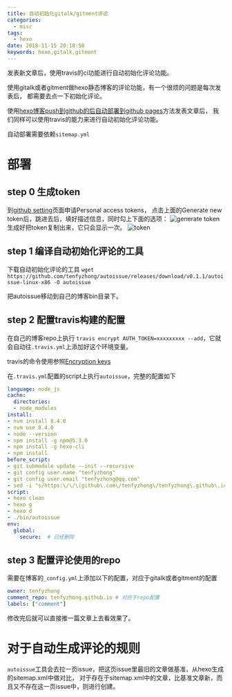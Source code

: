 ```yaml
---
title: 自动初始化gitalk/gitment评论
categories:
  - misc
tags:
  - hexo
date: 2018-11-15 20:18:58
keywords: hexo,gitalk,gitment
---
```


发表新文章后，使用travis的ci功能进行自动初始化评论功能。
<!-- more -->
使用gitalk或者gitment做hexo静态博客的评论功能，有一个很烦的问题是每次发表后，
都需要去点一下初始化评论。

使用[hexo博客push到github的后自动部署到github pages](/2017/09/08/hexo-auto-deploy/)方法发表文章后，
我们同样可以使用travis的能力来进行自动初始化评论功能。

自动部署需要依赖`sitemap.yml`

# 部署
## step 0 生成token
到[github setting](https://github.com/settings/tokens)页面申请Personal access tokens，
点击上面的Generate new token后，跳进去后，填好描述信息，同时勾上下面的选项：
![generate token](http://wx1.sinaimg.cn/mw690/69472223gy1fjc8b1a9knj20hz0gp76s.jpg)
生成好把token复制出来，它只会显示一次。
![token](http://wx1.sinaimg.cn/mw690/69472223gy1fjc8b1sxmtj20l406d3ze.jpg)

## step 1 编译自动初始化评论的工具
下载自动初始化评论的工具
`wget https://github.com/tenfyzhong/autoissue/releases/download/v0.1.1/autoissue-linux-x86 -O autoissue`

把autoissue移动到自己的博客bin目录下。

## step 2 配置travis构建的配置
在自己的博客repo上执行
`travis encrypt AUTH_TOKEN=xxxxxxxxx --add`，它就会自动往`.travis.yml`上添加好这个环境变量。

travis的命令使用参照[Encryption keys](https://docs.travis-ci.com/user/encryption-keys/)

在`.travis.yml`配置的script上执行`autoissue`，完整的配置如下
```yml
language: node_js
cache:
  directories:
  - node_modules
install:
- nvm install 8.4.0
- nvm use 8.4.0
- node --version
- npm install -g npm@5.3.0
- npm install -g hexo-cli
- npm install
before_script:
- git submodule update --init --recursive
- git config user.name "tenfyzhong"
- git config user.email "tenfyzhong@qq.com"
- sed -i "s/https:\/\/\(github\.com\/tenfyzhong\/tenfyzhong\.github\.io\.git\)/https:\/\/$ACCESS_TOKEN@\1/" _config.yml
script:
- hexo clean
- hexo g
- hexo d
- ./bin/autoissue
env:
  global:
    secure:  # 已经删除
```

## step 3 配置评论使用的repo
需要在博客的`_config.yml`上添加以下的配置，对应于gitalk或者gitment的配置
```yml
owner: tenfyzhong
comment_repo: tenfyzhong.github.io # 对应于repo配置
labels: ["comment"]
```

修改完后就可以直接推一篇文章上去看效果了。


# 对于自动生成评论的规则
`autoissue`工具会去拉一页issue，把这页issue里最旧的文章做基准，从hexo生成的sitemap.xml中做对比，
对于存在于sitemap.xml中的文章，比基准文章新，而且又不存在这一页issue中，则进行创建。
